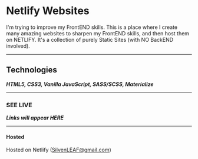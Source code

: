 # Netlify Websites
I'm trying to improve my FrontEND skills. This is a place where I create many amazing websites to sharpen my FrontEND skills, and then host them on NETLIFY. It's a collection of purely Static Sites (with NO BackEND involved).

*** 

## Technologies
***HTML5, CSS3, Vanilla JavaScript, SASS/SCSS,  Materialize***

***
### SEE LIVE
***Links will appear HERE*** 
***

#### Hosted
Hosted on Netlify (SilvenLEAF@gmail.com)
